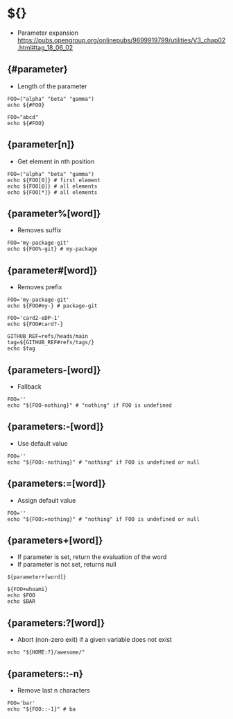 # ${}

- Parameter expansion <https://pubs.opengroup.org/onlinepubs/9699919799/utilities/V3_chap02.html#tag_18_06_02>

## {#parameter}

- Length of the parameter

```shell
FOO=("alpha" "beta" "gamma")
echo ${#FOO}

FOO="abcd"
echo ${#FOO}
```

## {parameter[n]}

- Get element in nth position

```shell
FOO=("alpha" "beta" "gamma")
echo ${FOO[0]} # first element
echo ${FOO[@]} # all elements
echo ${FOO[*]} # all elements
```

## {parameter%[word]}

- Removes suffix

```shell
FOO='my-package-git'
echo ${FOO%-git} # my-package
```

## {parameter#[word]}

- Removes prefix

```shell
FOO='my-package-git'
echo ${FOO#my-} # package-git

FOO='card2-eDP-1'
echo ${FOO#card?-}

GITHUB_REF=refs/heads/main
tag=${GITHUB_REF#refs/tags/}
echo $tag
```

## {parameters-[word]}

- Fallback

```shell
FOO=''
echo "${FOO-nothing}" # "nothing" if FOO is undefined
```

## {parameters:-[word]}

- Use default value

```shell
FOO=''
echo "${FOO:-nothing}" # "nothing" if FOO is undefined or null
```

## {parameters:=[word]}

- Assign default value

```shell
FOO=''
echo "${FOO:=nothing}" # "nothing" if FOO is undefined or null
```

## {parameters+[word]}

- If parameter is set, return the evaluation of the word
- If parameter is not set, returns null

```shell
${parameter+[word]}

${FOO+whoami}
echo $FOO
echo $BAR
```

## {parameters:?[word]}

- Abort (non-zero exit) if a given variable does not exist

```shell
echo "${HOME:?}/awesome/"
```

## {parameters::-n}

- Remove last n characters

```shell
FOO='bar'
echo "${FOO::-1}" # ba
```
